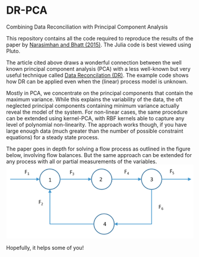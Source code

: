 # DR-PCA
Combining Data Reconciliation with Principal Component Analysis

This repository contains all the code required to reproduce the results of the paper by [Narasimhan and Bhatt (2015)](https://www.sciencedirect.com/science/article/abs/pii/S0098135415000873). The Julia code is best viewed using Pluto.

The article cited above draws a wonderful connection between the well known principal component analysis (PCA) with a less well-known but very useful technique called [Data Reconcilation (DR)](https://en.wikipedia.org/wiki/Data_validation_and_reconciliation). The example code shows how DR can be applied even when the (linear) process model is unknown.

Mostly in PCA, we concentrate on the principal components that contain the maximum variance. While this explains the variability of the data, the oft neglected principal components containing minimum variance actually reveal the model of the system. For non-linear cases, the same procedure can be extended using kernel-PCA, with RBF kernels able to capture any level of polynomial non-linearity. The approach works though, if you have large enough data (much greater than the number of possible constraint equations) for a steady state process.

The paper goes in depth for solving a flow process as outlined in the figure below, involving flow balances. But the same approach can be extended for any process with all or partial measurements of the variables.
![Schematic of a flow process](https://github.com/samiit/DR-PCA/blob/main/Flow_process.png)

Hopefully, it helps some of you!

